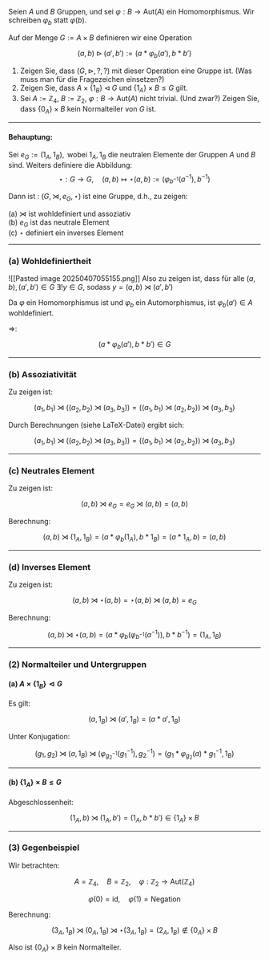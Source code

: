 Seien $A$ und $B$ Gruppen, und sei $\varphi : B \to \text{Aut}(A)$ ein Homomorphismus. Wir schreiben $\varphi_b$ statt $\varphi(b)$.

Auf der Menge $G := A \times B$ definieren wir eine Operation

$$
(a, b) \triangleright (a', b') := (a \ast \varphi_b(a'), b \ast b')
$$

1. Zeigen Sie, dass $(G, \triangleright, ?, ?)$ mit dieser Operation eine Gruppe ist. (Was muss man für die Fragezeichen einsetzen?)  
2. Zeigen Sie, dass $A \times \{1_B\} \triangleleft G$ und $\{1_A\} \times B \leq G$ gilt.  
3. Sei $A := \mathbb{Z}_4$, $B := \mathbb{Z}_2$, $\varphi : B \to \text{Aut}(A)$ nicht trivial. (Und zwar?) Zeigen Sie, dass $\{0_A\} \times B$ kein Normalteiler von $G$ ist.
---

#### Behauptung:
Sei $e_G := (1_A, 1_B), \text{ wobei } 1_A, 1_B \text{ die neutralen Elemente der Gruppen } A \text{ und } B \text{ sind.}$
Weiters definiere die Abbildung: 
$$
\star : G \to G, \quad (a,b) \mapsto \star(a,b) := (\varphi_{b^{-1}}(a^{-1}), b^{-1})
$$

Dann ist : $(G, \rtimes, e_G, \star)$ ist eine Gruppe, d.h., zu zeigen:

(a) $\rtimes$ ist wohldefiniert und assoziativ  
(b) $e_G$ ist das neutrale Element  
(c) $\star$ definiert ein inverses Element  

---
### (a) Wohldefiniertheit

![[Pasted image 20250407055155.png]]
Also zu zeigen ist, dass für alle $(a,b), (a',b')\in G$  $\exists! y \in G$, sodass $y = (a,b) \rtimes (a',b')$

Da $\varphi$ ein Homomorphismus ist und $\varphi_b$ ein Automorphismus, ist $\varphi_b(a') \in A$ wohldefiniert.  

$\Rightarrow$:

$$
(a\ast \varphi_b(a'), b\ast b')\in G
$$

---

### (b) Assoziativität

Zu zeigen ist:

$$
(a_1,b_1) \rtimes ((a_2,b_2) \rtimes (a_3,b_3)) = ((a_1,b_1) \rtimes (a_2,b_2)) \rtimes (a_3,b_3)
$$

Durch Berechnungen (siehe LaTeX-Datei) ergibt sich:

$$
(a_1,b_1) \rtimes ((a_2,b_2) \rtimes (a_3,b_3)) = ((a_1,b_1) \rtimes (a_2,b_2)) \rtimes (a_3,b_3)
$$

---

### (c) Neutrales Element

Zu zeigen ist:

$$
(a,b) \rtimes e_G = e_G \rtimes (a,b) = (a,b)
$$

Berechnung:

$$
(a,b) \rtimes (1_A,1_B) = (a\ast \varphi_b(1_A), b\ast 1_B) = (a\ast 1_A, b) = (a,b)
$$

---

### (d) Inverses Element

Zu zeigen ist:

$$
(a,b) \rtimes \star(a,b) = \star(a,b) \rtimes (a,b) = e_G
$$

Berechnung:

$$
(a,b) \rtimes \star(a,b) = (a\ast \varphi_b(\varphi_{b^{-1}}(a^{-1})), b\ast b^{-1}) = (1_A, 1_B)
$$

---

### (2) Normalteiler und Untergruppen

#### (a) $A \times \{1_B\} \vartriangleleft G$

Es gilt:

$$
(a,1_B) \rtimes (a',1_B) = (a \ast a', 1_B)
$$

Unter Konjugation:

$$
(g_1, g_2) \rtimes (a,1_B) \rtimes (\varphi_{g_2^{-1}}(g_1^{-1}), g_2^{-1}) = (g_1 \ast \varphi_{g_2}(a) \ast g_1^{-1}, 1_B)
$$

---

#### (b) $\{1_A\} \times B \leq G$

Abgeschlossenheit:

$$
(1_A, b) \rtimes (1_A, b') = (1_A, b \ast b') \in \{1_A\} \times B
$$

---

### (3) Gegenbeispiel

Wir betrachten:

$$
A = \mathbb{Z}_4, \quad B = \mathbb{Z}_2, \quad \varphi: \mathbb{Z}_2 \to \text{Aut}(\mathbb{Z}_4)
$$

$$
\varphi(0) = \text{id}, \quad \varphi(1) = \text{Negation}
$$

Berechnung:

$$
(3_A, 1_B) \rtimes (0_A, 1_B) \rtimes \star(3_A,1_B) = (2_A, 1_B) \notin \{0_A\} \times B
$$

Also ist $\{0_A\} \times B$ kein Normalteiler.
